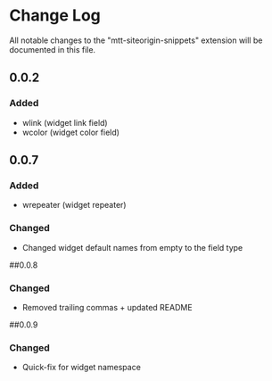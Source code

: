 # Change Log
All notable changes to the "mtt-siteorigin-snippets" extension will be documented in this file.

## 0.0.2
### Added
- wlink (widget link field)
- wcolor (widget color field)

## 0.0.7
### Added
- wrepeater (widget repeater)

### Changed
- Changed widget default names from empty to the field type

##0.0.8
### Changed
- Removed trailing commas + updated README

##0.0.9
### Changed
- Quick-fix for widget namespace
